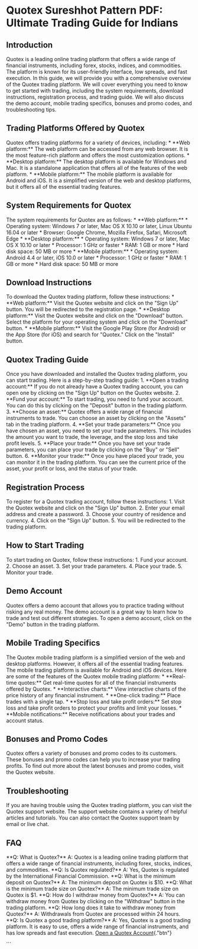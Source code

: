 # Quotex Sureshhot Pattern PDF: Ultimate Trading Guide for Indians

## Introduction

Quotex is a leading online trading platform that offers a wide range of
financial instruments, including forex, stocks, indices, and
commodities. The platform is known for its user-friendly interface, low
spreads, and fast execution. In this guide, we will provide you with a
comprehensive overview of the Quotex trading platform. We will cover
everything you need to know to get started with trading, including the
system requirements, download instructions, registration process, and
trading guide. We will also discuss the demo account, mobile trading
specifics, bonuses and promo codes, and troubleshooting tips.

## Trading Platforms Offered by Quotex

Quotex offers trading platforms for a variety of devices, including: \*
\*\*Web platform:\*\* The web platform can be accessed from any web
browser. It is the most feature-rich platform and offers the most
customization options. \* \*\*Desktop platform:\*\* The desktop platform
is available for Windows and Mac. It is a standalone application that
offers all of the features of the web platform. \* \*\*Mobile
platform:\*\* The mobile platform is available for Android and iOS. It
is a simplified version of the web and desktop platforms, but it offers
all of the essential trading features.

## System Requirements for Quotex

The system requirements for Quotex are as follows: \* \*\*Web
platform:\*\* \* Operating system: Windows 7 or later, Mac OS X 10.10 or
later, Linux Ubuntu 16.04 or later \* Browser: Google Chrome, Mozilla
Firefox, Safari, Microsoft Edge \* \*\*Desktop platform:\*\* \*
Operating system: Windows 7 or later, Mac OS X 10.10 or later \*
Processor: 1 GHz or faster \* RAM: 1 GB or more \* Hard disk space: 50
MB or more \* \*\*Mobile platform:\*\* \* Operating system: Android 4.4
or later, iOS 10.0 or later \* Processor: 1 GHz or faster \* RAM: 1 GB
or more \* Hard disk space: 50 MB or more

## Download Instructions

To download the Quotex trading platform, follow these instructions: \*
\*\*Web platform:\*\* Visit the Quotex website and click on the "Sign
Up" button. You will be redirected to the registration page. \*
\*\*Desktop platform:\*\* Visit the Quotex website and click on the
"Download" button. Select the platform for your operating system
and click on the "Download" button. \* \*\*Mobile platform:\*\*
Visit the Google Play Store (for Android) or the App Store (for iOS) and
search for "Quotex." Click on the "Install" button.

## Quotex Trading Guide

Once you have downloaded and installed the Quotex trading platform, you
can start trading. Here is a step-by-step trading guide: 1. \*\*Open a
trading account:\*\* If you do not already have a Quotex trading
account, you can open one by clicking on the "Sign Up" button on
the Quotex website. 2. \*\*Fund your account:\*\* To start trading, you
need to fund your account. You can do this by clicking on the
"Deposit" button in the trading platform. 3. \*\*Choose an
asset:\*\* Quotex offers a wide range of financial instruments to trade.
You can choose an asset by clicking on the "Assets" tab in the
trading platform. 4. \*\*Set your trade parameters:\*\* Once you have
chosen an asset, you need to set your trade parameters. This includes
the amount you want to trade, the leverage, and the stop loss and take
profit levels. 5. \*\*Place your trade:\*\* Once you have set your trade
parameters, you can place your trade by clicking on the "Buy" or
"Sell" button. 6. \*\*Monitor your trade:\*\* Once you have placed
your trade, you can monitor it in the trading platform. You can see the
current price of the asset, your profit or loss, and the status of your
trade.

## Registration Process

To register for a Quotex trading account, follow these instructions: 1.
Visit the Quotex website and click on the "Sign Up" button. 2.
Enter your email address and create a password. 3. Choose your country
of residence and currency. 4. Click on the "Sign Up" button. 5.
You will be redirected to the trading platform.

## How to Start Trading

To start trading on Quotex, follow these instructions: 1. Fund your
account. 2. Choose an asset. 3. Set your trade parameters. 4. Place your
trade. 5. Monitor your trade.

## Demo Account

Quotex offers a demo account that allows you to practice trading without
risking any real money. The demo account is a great way to learn how to
trade and test out different strategies. To open a demo account, click
on the "Demo" button in the trading platform.

## Mobile Trading Specifics

The Quotex mobile trading platform is a simplified version of the web
and desktop platforms. However, it offers all of the essential trading
features. The mobile trading platform is available for Android and iOS
devices. Here are some of the features of the Quotex mobile trading
platform: \* \*\*Real-time quotes:\*\* Get real-time quotes for all of
the financial instruments offered by Quotex. \* \*\*Interactive
charts:\*\* View interactive charts of the price history of any
financial instrument. \* \*\*One-click trading:\*\* Place trades with a
single tap. \* \*\*Stop loss and take profit orders:\*\* Set stop loss
and take profit orders to protect your profits and limit your losses. \*
\*\*Mobile notifications:\*\* Receive notifications about your trades
and account status.

## Bonuses and Promo Codes

Quotex offers a variety of bonuses and promo codes to its customers.
These bonuses and promo codes can help you to increase your trading
profits. To find out more about the latest bonuses and promo codes,
visit the Quotex website.

## Troubleshooting

If you are having trouble using the Quotex trading platform, you can
visit the Quotex support website. The support website contains a variety
of helpful articles and tutorials. You can also contact the Quotex
support team by email or live chat.

## FAQ

\*\*Q: What is Quotex?\*\* A: Quotex is a leading online trading
platform that offers a wide range of financial instruments, including
forex, stocks, indices, and commodities. \*\*Q: Is Quotex regulated?\*\*
A: Yes, Quotex is regulated by the International Financial Commission.
\*\*Q: What is the minimum deposit on Quotex?\*\* A: The minimum deposit
on Quotex is \$10. \*\*Q: What is the minimum trade size on Quotex?\*\*
A: The minimum trade size on Quotex is \$1. \*\*Q: How do I withdraw
money from Quotex?\*\* A: You can withdraw money from Quotex by clicking
on the "Withdraw" button in the trading platform. \*\*Q: How long
does it take to withdraw money from Quotex?\*\* A: Withdrawals from
Quotex are processed within 24 hours. \*\*Q: Is Quotex a good trading
platform?\*\* A: Yes, Quotex is a good trading platform. It is easy to
use, offers a wide range of financial instruments, and has low spreads
and fast execution. [Open a Quotex
Account](\%22https://traff.sbs/brokerqxlid\%22){."btn"}

\`\`\`

